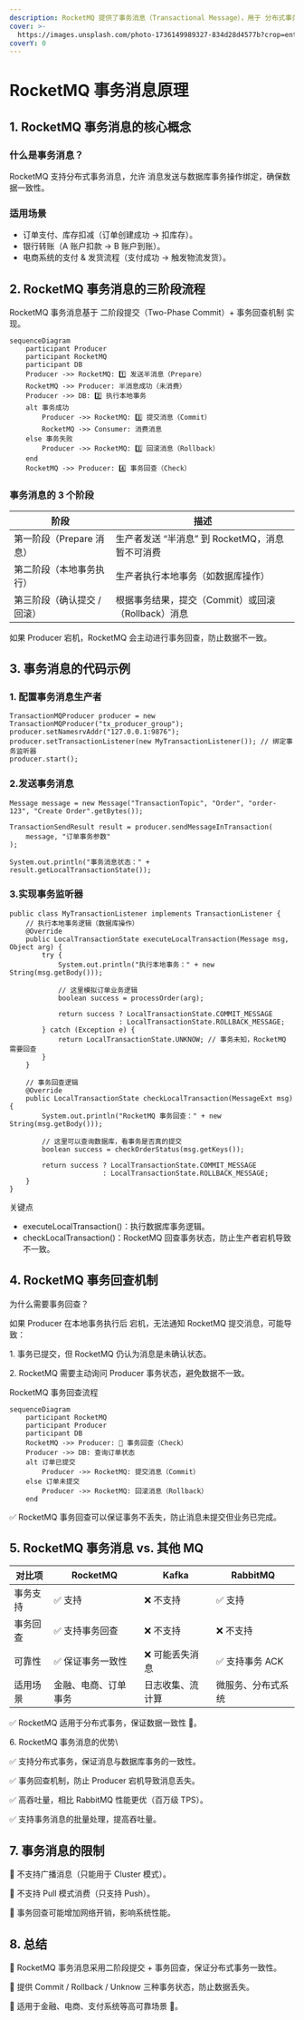 ```yaml
---
description: RocketMQ 提供了事务消息（Transactional Message），用于 分布式事务，保证 消息和数据库操作的一致性。
cover: >-
  https://images.unsplash.com/photo-1736149989327-834d28d4577b?crop=entropy&cs=srgb&fm=jpg&ixid=M3wxOTcwMjR8MHwxfHJhbmRvbXx8fHx8fHx8fDE3NDAzMDE3NTZ8&ixlib=rb-4.0.3&q=85
coverY: 0
---
```


# RocketMQ 事务消息原理

## 1. RocketMQ 事务消息的核心概念

### 什么是事务消息？

RocketMQ 支持分布式事务消息，允许 消息发送与数据库事务操作绑定，确保数据一致性。

### 适用场景

* 订单支付、库存扣减（订单创建成功 → 扣库存）。
* 银行转账（A 账户扣款 → B 账户到账）。
* 电商系统的支付 & 发货流程（支付成功 → 触发物流发货）。

## 2. RocketMQ 事务消息的三阶段流程

RocketMQ 事务消息基于 二阶段提交（Two-Phase Commit）+ 事务回查机制 实现。

```mermaid
sequenceDiagram
    participant Producer
    participant RocketMQ
    participant DB
    Producer ->> RocketMQ: 1️⃣ 发送半消息（Prepare）
    RocketMQ ->> Producer: 半消息成功（未消费）
    Producer ->> DB: 2️⃣ 执行本地事务
    alt 事务成功
        Producer ->> RocketMQ: 3️⃣ 提交消息（Commit）
        RocketMQ ->> Consumer: 消费消息
    else 事务失败
        Producer ->> RocketMQ: 3️⃣ 回滚消息（Rollback）
    end
    RocketMQ ->> Producer: 4️⃣ 事务回查（Check）
```



### 事务消息的 3 个阶段

| 阶段               | 描述                               |
| ---------------- | -------------------------------- |
| 第一阶段（Prepare 消息） | 生产者发送 “半消息” 到 RocketMQ，消息暂不可消费   |
| 第二阶段（本地事务执行）     | 生产者执行本地事务（如数据库操作）                |
| 第三阶段（确认提交 / 回滚）  | 根据事务结果，提交（Commit）或回滚（Rollback）消息 |

如果 Producer 宕机，RocketMQ 会主动进行事务回查，防止数据不一致。

## 3. 事务消息的代码示例

### 1. 配置事务消息生产者

```
TransactionMQProducer producer = new TransactionMQProducer("tx_producer_group");
producer.setNamesrvAddr("127.0.0.1:9876");
producer.setTransactionListener(new MyTransactionListener()); // 绑定事务监听器
producer.start();
```

### 2.发送事务消息

```
Message message = new Message("TransactionTopic", "Order", "order-123", "Create Order".getBytes());

TransactionSendResult result = producer.sendMessageInTransaction(
    message, "订单事务参数"
);

System.out.println("事务消息状态：" + result.getLocalTransactionState());
```

### 3.实现事务监听器

```
public class MyTransactionListener implements TransactionListener {
    // 执行本地事务逻辑（数据库操作）
    @Override
    public LocalTransactionState executeLocalTransaction(Message msg, Object arg) {
        try {
            System.out.println("执行本地事务：" + new String(msg.getBody()));

            // 这里模拟订单业务逻辑
            boolean success = processOrder(arg);

            return success ? LocalTransactionState.COMMIT_MESSAGE
                           : LocalTransactionState.ROLLBACK_MESSAGE;
        } catch (Exception e) {
            return LocalTransactionState.UNKNOW; // 事务未知，RocketMQ 需要回查
        }
    }

    // 事务回查逻辑
    @Override
    public LocalTransactionState checkLocalTransaction(MessageExt msg) {
        System.out.println("RocketMQ 事务回查：" + new String(msg.getBody()));

        // 这里可以查询数据库，看事务是否真的提交
        boolean success = checkOrderStatus(msg.getKeys());

        return success ? LocalTransactionState.COMMIT_MESSAGE
                       : LocalTransactionState.ROLLBACK_MESSAGE;
    }
}
```

关键点

* executeLocalTransaction()：执行数据库事务逻辑。
* checkLocalTransaction()：RocketMQ 回查事务状态，防止生产者宕机导致不一致。

## 4. RocketMQ 事务回查机制

为什么需要事务回查？

如果 Producer 在本地事务执行后 宕机，无法通知 RocketMQ 提交消息，可能导致：

1\. 事务已提交，但 RocketMQ 仍认为消息是未确认状态。

2\. RocketMQ 需要主动询问 Producer 事务状态，避免数据不一致。

RocketMQ 事务回查流程

```mermaid
sequenceDiagram
    participant RocketMQ
    participant Producer
    participant DB
    RocketMQ ->> Producer: 🚀 事务回查（Check）
    Producer ->> DB: 查询订单状态
    alt 订单已提交
        Producer ->> RocketMQ: 提交消息（Commit）
    else 订单未提交
        Producer ->> RocketMQ: 回滚消息（Rollback）
    end
```

✅ RocketMQ 事务回查可以保证事务不丢失，防止消息未提交但业务已完成。

## 5. RocketMQ 事务消息 vs. 其他 MQ

| 对比项  | RocketMQ   | Kafka    | RabbitMQ   |
| ---- | ---------- | -------- | ---------- |
| 事务支持 | ✅ 支持       | ❌ 不支持    | ✅ 支持       |
| 事务回查 | ✅ 支持事务回查   | ❌ 不支持    | ❌ 不支持      |
| 可靠性  | ✅ 保证事务一致性  | ❌ 可能丢失消息 | ✅ 支持事务 ACK |
| 适用场景 | 金融、电商、订单事务 | 日志收集、流计算 | 微服务、分布式系统  |

✅ RocketMQ 适用于分布式事务，保证数据一致性 🚀。

6\. RocketMQ 事务消息的优势\



✅ 支持分布式事务，保证消息与数据库事务的一致性。

✅ 事务回查机制，防止 Producer 宕机导致消息丢失。

✅ 高吞吐量，相比 RabbitMQ 性能更优（百万级 TPS）。

✅ 支持事务消息的批量处理，提高吞吐量。

## 7. 事务消息的限制

🚫 不支持广播消息（只能用于 Cluster 模式）。

🚫 不支持 Pull 模式消费（只支持 Push）。

🚫 事务回查可能增加网络开销，影响系统性能。

## 8. 总结

🔹 RocketMQ 事务消息采用二阶段提交 + 事务回查，保证分布式事务一致性。

🔹 提供 Commit / Rollback / Unknow 三种事务状态，防止数据丢失。

🔹 适用于金融、电商、支付系统等高可靠场景 🚀。
